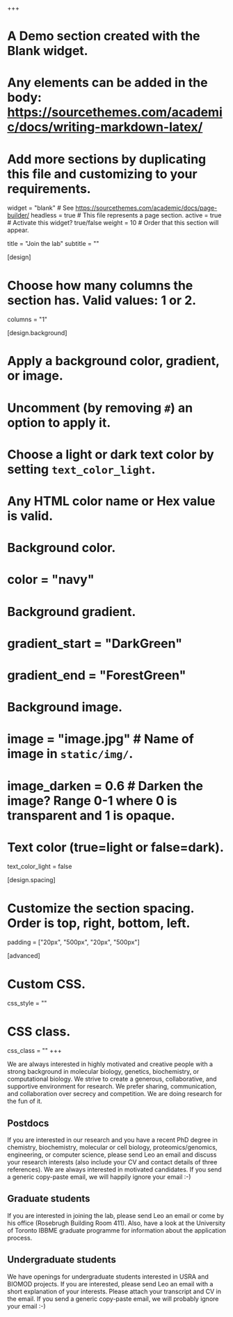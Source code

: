 +++
# A Demo section created with the Blank widget.
# Any elements can be added in the body: https://sourcethemes.com/academic/docs/writing-markdown-latex/
# Add more sections by duplicating this file and customizing to your requirements.

widget = "blank"  # See https://sourcethemes.com/academic/docs/page-builder/
headless = true  # This file represents a page section.
active = true  # Activate this widget? true/false
weight = 10  # Order that this section will appear.

title = "Join the lab"
subtitle = ""

[design]
  # Choose how many columns the section has. Valid values: 1 or 2.
  columns = "1"

[design.background]
  # Apply a background color, gradient, or image.
  #   Uncomment (by removing `#`) an option to apply it.
  #   Choose a light or dark text color by setting `text_color_light`.
  #   Any HTML color name or Hex value is valid.

  # Background color.
  # color = "navy"
  
  # Background gradient.
  # gradient_start = "DarkGreen"
  # gradient_end = "ForestGreen"
  
  # Background image.
  # image = "image.jpg"  # Name of image in `static/img/`.
  # image_darken = 0.6  # Darken the image? Range 0-1 where 0 is transparent and 1 is opaque.

  # Text color (true=light or false=dark).
  text_color_light = false

[design.spacing]
  # Customize the section spacing. Order is top, right, bottom, left.
  padding = ["20px", "500px", "20px", "500px"]

[advanced]
 # Custom CSS. 
 css_style = ""
 
 # CSS class.
 css_class = ""
+++

We are always interested in highly motivated and creative people with a strong background in molecular biology, genetics, biochemistry, or computational biology. We strive to create a generous, collaborative, and supportive environment for research. We prefer sharing, communication, and collaboration over secrecy and competition. We are doing research for the fun of it.

## Postdocs

If you are interested in our research and you have a recent PhD degree in chemistry, biochemistry, molecular or cell biology, proteomics/genomics, engineering, or computer science, please send Leo an email and discuss your research interests (also include your CV and contact details of three references). We are always interested in motivated candidates. If you send a generic copy-paste email, we will happily ignore your email :-)

## Graduate students

If you are interested in joining the lab, please send Leo an email or come by his office (Rosebrugh Building Room 411). Also, have a look at the University of Toronto IBBME graduate programme for information about the application process.

## Undergraduate students

We have openings for undergraduate students interested in USRA and BIOMOD projects. If you are interested, please send Leo an email with a short explanation of your interests. Please attach your transcript and CV in the email. If you send a generic copy-paste email, we will probably ignore your email :-)
